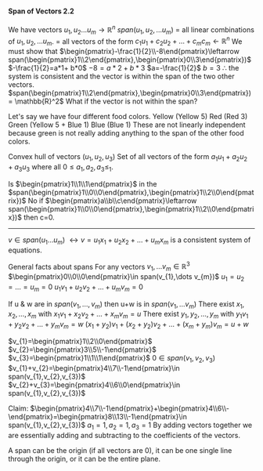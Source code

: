 #### Span of Vectors 2.2
We have vectors $u_{1},u_{2}\dots u_{m} \to \mathbb{R}^n$
$span(u_{1},u_{2},\dots u_{m})$ = all linear combinations of $u_{1}, u_{2}, \dots u_{m}$.
= all vectors of the form $c_{1}u_{1}+c_{2}u_{2}+\dots+c_{m}c_{m} \leftarrow \mathbb{R}^n$
We must show that $\begin{pmatrix}-\frac{1}{2}\\-8\end{pmatrix}\leftarrow span(\begin{pmatrix}1\\2\end{pmatrix},\begin{pmatrix}0\\3\end{pmatrix})$
$-\frac{1}{2}=a*1+ b*0$
$-8=a*2+b*3$
$a=-\frac{1}{2}$
$b=3$
$\therefore$ the system is consistent and the vector is within the span of the two other vectors. $span(\begin{pmatrix}1\\2\end{pmatrix},\begin{pmatrix}0\\3\end{pmatrix})= \mathbb{R}^2$
What if the vector is not within the span?

Let's say we have four different food colors.
Yellow (Yellow 5)
Red (Red 3)
Green (Yellow 5 + Blue 1)
Blue (Blue 1)
These are not linearly independent because green is not really adding anything to the span of the other food colors. 

Convex hull of vectors ($u_{1}, u_{2}, u_{3}$)
Set of all vectors of the form $a_{1}u_{1}+a_{2}u_{2}+a_{3}u_{3}$ where all $0\leq a_{1},a_{2},a_{3}\leq_{1}$.

Is $\begin{pmatrix}1\\1\\1\end{pmatrix}$ in the $span(\begin{pmatrix}1\\0\\0\end{pmatrix},\begin{pmatrix}1\\2\\0\end{pmatrix})$
No if $\begin{pmatrix}a\\b\\c\end{pmatrix}\leftarrow span(\begin{pmatrix}1\\0\\0\end{pmatrix},\begin{pmatrix}1\\2\\0\end{pmatrix})$ then c=0.

---
$v\in span(u_{1}\dots u_{m})$
$\leftrightarrow v=u_{1}x_{1}+u_{2}x_{2}+\dots+u_{m}x_{m}$ is a consistent system of equations.

General facts about spans
For any vectors $v_{1},\dots v_{m}\in \mathbb{R}^3$
$\begin{pmatrix}0\\0\\0\end{pmatrix}\in span(v_{1},\dots v_{m})$
$u_{1}=u_{2}=\dots=u_{m}=0$
$u_{1}v_{1}+u_{2}v_{2}+\dots+u_{m}v_{m}=0$

If u & w are in $span(v_{1},\dots,v_{m})$ then u+w is in $span(v_{1},\dots v_{m})$
There exist $x_{1},x_{2},\dots,x_{m}$ with $x_{1}v_{1}+x_{2}v_{2}+\dots+x_{m}v_{m}=u$
There exist $y_{1},y_{2},\dots,y_{m}$ with $y_{1}v_{1}+y_{2}v_{2}+\dots+y_{m}v_{m}=w$
$(x_{1}+y_{2})v_{1}+(x_{2}+y_{2})v_{2}+\dots+(x_{m}+y_{m})v_{m}=u+w$

$v_{1}=\begin{pmatrix}1\\2\\0\end{pmatrix}$
$v_{2}=\begin{pmatrix}3\\5\\-1\end{pmatrix}$
$v_{3}=\begin{pmatrix}1\\1\\1\end{pmatrix}$
$0\in span(v_{1},v_{2},v_{3})$
$v_{1}+v_{2}=\begin{pmatrix}4\\7\\-1\end{pmatrix}\in span(v_{1},v_{2},v_{3})$
$v_{2}+v_{3}=\begin{pmatrix}4\\6\\0\end{pmatrix}\in span(v_{1},v_{2},v_{3})$

Claim: $\begin{pmatrix}4\\7\\-1\end{pmatrix}+\begin{pmatrix}4\\6\\-\end{pmatrix}=\begin{pmatrix}8\\13\\-1\end{pmatrix}\in span(v_{1},v_{2},v_{3})$
$a_{1}=1,a_{2}=1,a_{3}=1$
By adding vectors together we are essentially adding and subtracting to the coefficients of the vectors.

A span can be the origin (if all vectors are 0), it can be one single line through the origin, or it can be the entire plane.